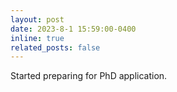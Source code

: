 ```yaml
---
layout: post
date: 2023-8-1 15:59:00-0400
inline: true
related_posts: false
---
```


Started preparing for PhD application.
